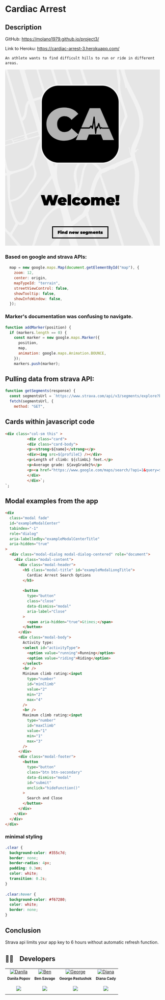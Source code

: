  #
 # Cardiac Arrest

## Description

GitHub: https://molano1979.github.io/project3/

Link to Heroku: https://cardiac-arrest-3.herokuapp.com/

```
An athlete wants to find difficult hills to run or ride in different areas.
```


![front](./public/img/front.png)



### Based on google and strava APIs:

```javascript
  map = new google.maps.Map(document.getElementById("map"), {
    zoom: 12,
    center: origin,
    mapTypeId: "terrain",
    streetViewControl: false,
    showTooltip: false,
    showInfoWindow: false,
  });
```

### Marker's documentation was confusing to navigate.

```javascript
function addMarker(position) {
  if (markers.length == 0) {
    const marker = new google.maps.Marker({
      position,
      map,
      animation: google.maps.Animation.BOUNCE,
    });
    markers.push(marker);
```

## Pulling data from strava API:

```javascript
function getSegments(response) {
  const segmentsUrl = `https://www.strava.com/api/v3/segments/explore?bounds=${boundsArr}&activity_type=${activityType}&min_cat=${minClimb}&max_cat=${maxClimb}?access_token=${access_token}`;
  fetch(segmentsUrl, {
    method: "GET",
```

## Cards within javascript code

```html
<div class="col-sm this" >
          <div class="card">
          <div class="card-body">
          <p><strong>${name}</strong></p>
          <div><img src=${profileC} /></div>
          <p>Length of climb: ${climbL} feet.</p>
          <p>Average grade: ${avgGrade}%</p>
          <p><a href="https://www.google.com/maps/search/?api=1&query=${lats}%2C${lons}">Starting location</a></p></div>
          </div>
          </div>`;
`;
```

## Modal examples from the app

```html
<div
  class="modal fade"
  id="exampleModalCenter"
  tabindex="-1"
  role="dialog"
  aria-labelledby="exampleModalCenterTitle"
  aria-hidden="true"
>
  <div class="modal-dialog modal-dialog-centered" role="document">
    <div class="modal-content">
      <div class="modal-header">
        <h5 class="modal-title" id="exampleModalLongTitle">
          Cardiac Arrest Search Options
        </h5>

        <button
          type="button"
          class="close"
          data-dismiss="modal"
          aria-label="Close"
        >
          <span aria-hidden="true">&times;</span>
        </button>
      </div>
      <div class="modal-body">
        Activity type:
        <select id="activityType">
          <option value="running">Running</option>
          <option value="riding">Riding</option>
        </select>
        <br />
        Minimum climb rating:<input
          type="number"
          id="minClimb"
          value="2"
          min="2"
          max="4"
        />
        <br />
        Maximum climb rating:<input
          type="number"
          id="maxClimb"
          value="1"
          min="1"
          max="3"
        />
      </div>
      <div class="modal-footer">
        <button
          type="button"
          class="btn btn-secondary"
          data-dismiss="modal"
          id="submit"
          onclick="hideFunction()"
        >
          Search and Close
        </button>
      </div>
    </div>
  </div>
</div>
```

### minimal styling

```css
.clear {
  background-color: #355c7d;
  border: none;
  border-radius: 4px;
  padding: 0.3em;
  color: white;
  transition: 0.2s;
}

.clear:hover {
  background-color: #f67280;
  color: white;
  border: none;
}
```

## Conclusion

Strava api limits your app key to 6 hours without automatic refresh function.
 
 
 <h2> 👩‍💻ﾠDevelopers</h2>
<table align="center">
  <tr>
    <td align="center"><a href="https://github.com/corhydare" target="_blank">
      <img src=https://avatars.githubusercontent.com/u/57278348?v=4" width="150px" alt="Danila"/>
      <br />
      <sub><b>Danila Popov</b></sub><br/><br/>
      <sub><a href="https://www.linkedin.com/in/danilapopov/" target="_blank"><img src="https://img.shields.io/badge/-LinkedIn-informational?style=for-the-badge&logo=LinkedIn&logoColor=white&color=informational"></a></sub>
      <br />
    </td>
     <td align="center"><a href="https://github.com/Savagescoles" target="_blank">
      <img src=https://avatars.githubusercontent.com/u/94992902?v=4" width="150px" alt="Ben"/>
      <br />
      <sub><b>Ben Savage</b></sub><br/><br/>
      <sub><a href="https://www.linkedin.com/in/benjamin-savage-b96237a3/" target="_blank"><img src="https://img.shields.io/badge/-LinkedIn-informational?style=for-the-badge&logo=LinkedIn&logoColor=white&color=informational"></a></sub>
      <br />
    </td>
    <td align="center"><a href="https://github.com/PastaShock" target="_blank">
      <img src="https://avatars.githubusercontent.com/u/87203420?v=4" width="150px" alt="George"/>
      <br />
      <sub><b>George Pastushok</b></sub><br/><br/>
      <sub><a href="https://www.linkedin.com/in/george-pastushok-978621232/" target="_blank"><img src="https://img.shields.io/badge/-LinkedIn-informational?style=for-the-badge&logo=LinkedIn&logoColor=white&color=informational"></a></sub>
      <br />
    </td>
      <td align="center"><a href="https://github.com/molano1979" target="_blank">
      <img src="https://avatars.githubusercontent.com/u/94487082?v=4" width="150px" alt="Diana"/>
      <br />
      <sub><b>Diana Cady</b></sub><br/><br/>
      <sub><a href="https://www.linkedin.com/in/diana-cady-8a8a0135/" target="_blank"><img src="https://img.shields.io/badge/-LinkedIn-informational?style=for-the-badge&logo=LinkedIn&logoColor=white&color=informational"></a></sub>
      <br />
    </td>
  </table>
  <br/>

  
  
<p align="center">
  
